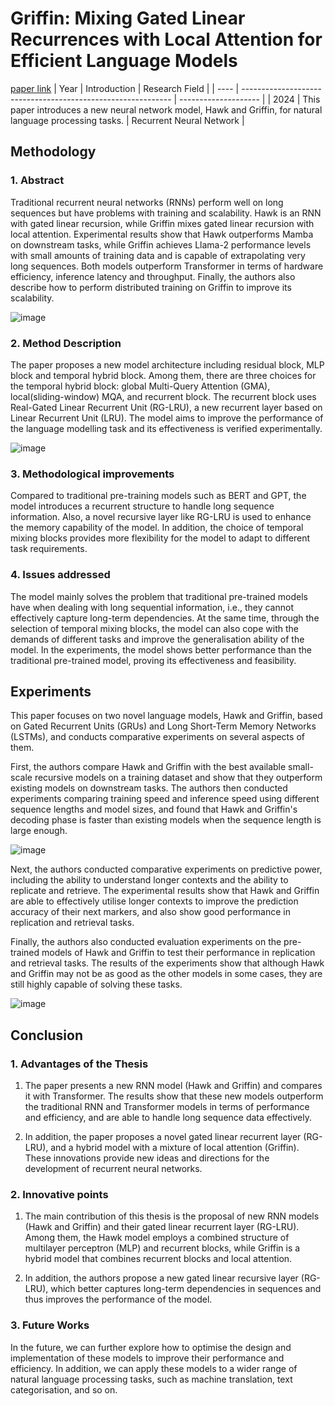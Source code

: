 # Griffin: Mixing Gated Linear Recurrences with Local Attention for Efficient Language Models
[paper link](https://arxiv.org/pdf/2402.19427.pdf) 
| Year | Introduction                                                         | Research Field                 |
| ---- | ------------------------------------------------------------ | -------------------- |
| 2024 | This paper introduces a new neural network model, Hawk and Griffin, for natural language processing tasks.         |   Recurrent Neural Network        |

## Methodology

### 1. Abstract
Traditional recurrent neural networks (RNNs) perform well on long sequences but have problems with training and scalability. Hawk is an RNN with gated linear recursion, while Griffin mixes gated linear recursion with local attention. Experimental results show that Hawk outperforms Mamba on downstream tasks, while Griffin achieves Llama-2 performance levels with small amounts of training data and is capable of extrapolating very long sequences. Both models outperform Transformer in terms of hardware efficiency, inference latency and throughput. Finally, the authors also describe how to perform distributed training on Griffin to improve its scalability.

![image](https://github.com/user-attachments/assets/37e20981-3722-4002-8ee2-72ef4ef4589f)

### 2. Method Description 
The paper proposes a new model architecture including residual block, MLP block and temporal hybrid block. Among them, there are three choices for the temporal hybrid block: global Multi-Query Attention (GMA), local(sliding-window) MQA, and recurrent block. The recurrent block uses Real-Gated Linear Recurrent Unit (RG-LRU), a new recurrent layer based on Linear Recurrent Unit (LRU). The model aims to improve the performance of the language modelling task and its effectiveness is verified experimentally.

![image](https://github.com/user-attachments/assets/d9b37431-85db-45a9-8d24-acb5dfa6e0f3)

### 3. Methodological improvements
Compared to traditional pre-training models such as BERT and GPT, the model introduces a recurrent structure to handle long sequence information. Also, a novel recursive layer like RG-LRU is used to enhance the memory capability of the model. In addition, the choice of temporal mixing blocks provides more flexibility for the model to adapt to different task requirements.

### 4. Issues addressed 
The model mainly solves the problem that traditional pre-trained models have when dealing with long sequential information, i.e., they cannot effectively capture long-term dependencies. At the same time, through the selection of temporal mixing blocks, the model can also cope with the demands of different tasks and improve the generalisation ability of the model. In the experiments, the model shows better performance than the traditional pre-trained model, proving its effectiveness and feasibility.

## Experiments
This paper focuses on two novel language models, Hawk and Griffin, based on Gated Recurrent Units (GRUs) and Long Short-Term Memory Networks (LSTMs), and conducts comparative experiments on several aspects of them.

First, the authors compare Hawk and Griffin with the best available small-scale recursive models on a training dataset and show that they outperform existing models on downstream tasks. The authors then conducted experiments comparing training speed and inference speed using different sequence lengths and model sizes, and found that Hawk and Griffin's decoding phase is faster than existing models when the sequence length is large enough.

![image](https://github.com/user-attachments/assets/6e543c88-ec2f-432f-afad-147b5e5b88cd)

Next, the authors conducted comparative experiments on predictive power, including the ability to understand longer contexts and the ability to replicate and retrieve. The experimental results show that Hawk and Griffin are able to effectively utilise longer contexts to improve the prediction accuracy of their next markers, and also show good performance in replication and retrieval tasks.

Finally, the authors also conducted evaluation experiments on the pre-trained models of Hawk and Griffin to test their performance in replication and retrieval tasks. The results of the experiments show that although Hawk and Griffin may not be as good as the other models in some cases, they are still highly capable of solving these tasks. 

![image](https://github.com/user-attachments/assets/30524028-8a43-4252-92c9-fa4157229d0d)

## Conclusion

### 1. Advantages of the Thesis
  1. The paper presents a new RNN model (Hawk and Griffin) and compares it with Transformer. The results show that these new models outperform the traditional RNN and Transformer models in terms of performance and efficiency, and are able to handle long sequence data effectively.
  
  2. In addition, the paper proposes a novel gated linear recurrent layer (RG-LRU), and a hybrid model with a mixture of local attention (Griffin). These innovations provide new ideas and directions for the development of recurrent neural networks.

### 2. Innovative points
  1. The main contribution of this thesis is the proposal of new RNN models (Hawk and Griffin) and their gated linear recurrent layer (RG-LRU). Among them, the Hawk model employs a combined structure of multilayer perceptron (MLP) and recurrent blocks, while Griffin is a hybrid model that combines recurrent blocks and local attention.
 
  2. In addition, the authors propose a new gated linear recursive layer (RG-LRU), which better captures long-term dependencies in sequences and thus improves the performance of the model.
     
### 3. Future Works
In the future, we can further explore how to optimise the design and implementation of these models to improve their performance and efficiency. In addition, we can apply these models to a wider range of natural language processing tasks, such as machine translation, text categorisation, and so on. 
